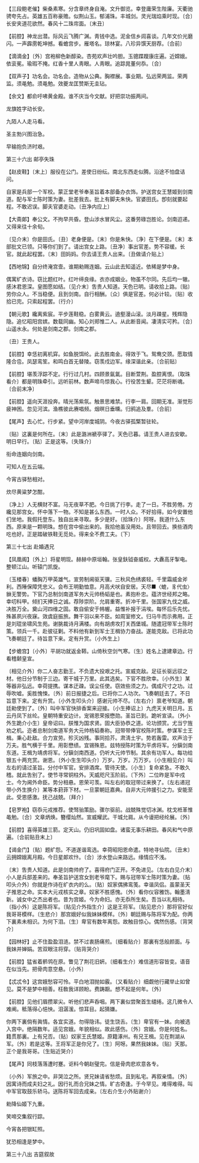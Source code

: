 <!-- { "loadSidebar": true } -->
【三段鲍老催】柴桑素寒。分含章终身自淹。文升御览。幸登庸荣生陛廉。天衢驰骋夸先占。英雄五百称豪赡。似荆山玉。郁浦珠。丰城剑。灵光瑞焰乘时现。〔合〕长安夹道花欲然。春风十二珠帘面。〔末丑〕 

【前腔】神龙出潜。际风云飞腾广渊。靑钱中选。泥金信乡闾喜谈。几年文价光磨闪。一声霹雳乾坤撼。看蟾宫步。雁塔名。琼林宴。八珍异馔天厨荐。〔合前〕 

【滴滴金】〔外〕宫袍柳色新醇染。杏苑欢声壮吟胆。玉骢蹀躞康庄遍。近嫦娥。依衮冕。瑜瑕不掩。红香十里人靑眼。人靑眼。追踪晁董何忝。〔合〕 

【双声子】功名会。功名会。造物从公典。胸襟展。事业期。弘远荣两监。荣两监。须黾勉。须黾勉。效夔龙匡赞斯无圭玷。

【余文】都俞吁咈黄金殿。谁不庆当今文献。好把崇功振两间。

龙旗姓字动长安。



九陌人人走马看。

圣主勃兴图治急。



早输抱负济时艰。 

第三十六出
邮亭失珠

【赵皮鞋】〔末上〕服役在公门。差使日纷纭。南北东西走似腾。沿途不怕盘诘问。

自家是兵部一个军校。蒙正堂老爷奉圣旨着本部备办衣饰。护送宫女王慧姬到剑南道。配与军士陈时策为妻。批差我去。批上有脚夫朱快。官婆田氏。卽刻就要起程。不敢迟误。脚夫官婆走动。〔丑净内应上〕 

【大斋郞】奉公文。不拘早共昏。登山涉水冒风尘。这番劳碌岂胜论。剑南迢递。又得来往十余旬。

〔见介末〕你是田氏。〔丑〕老身便是。〔末〕你是朱快。〔净〕在下便是。〔末〕本部批文已领。只等你们到了。请出宫女上路。〔丑净〕事出官差。势不容缓。长官。就此起程罢。〔末〕田妈妈。你去请王贵人出来。〔丑做请介贴上〕 

【西地锦】自分终淹宫壸。谁期勑赐连姻。云山此去知遥近。依稀是梦中身。

偶寓纩衣诗。窃比题红叶。红叶缔良缘。衣亦成姻业。物虽不尔同。先后均一辙。感沐君恩深。皇图愿如结。〔见介末〕吿贵人知道。天色已明。请收拾上路。〔贴〕劳你众人。不当稳便。且到剑南。自行相酬。〔众〕俱是官差。何必计较。〔贴〕收拾已完。只索起程罢。〔行介〕 

【朝元歌】纔离紫宸。平步莲鞋稳。白雾黄云。遶壑漫山滚。淡月疎星。残辉隐隐。追忆昭阳宫嫔。数载同幽。知心刘郑惟二人。从此断音闻。凄淸实可矜。〔合〕山遥水永。何处是剑南之郡。剑南之郡。

〔丑〕王贵人。 

【前腔】幸恁初离机穽。如鱼脱饵纶。此去胜南金。得效于飞。鸳鸯交颈。愿取情隆合卺。凤瑟鸾笙。和鸣白首无替陵。窃羡戍边军。缘深谐此亲。〔合前贴〕 

【前腔】堪羡浮踪不定。行行过几村。四顾景氤氲。目断萱荆。盈腔离恨。〔取珠看介〕都是明珠牵引。远听前林。数声啼鸟惊我心。行役苦生颦。茫茫将断魂。〔合前末净〕 

【前腔】遥向天涯投奔。晴光荡紫氛。触景思难禁。行李一肩。回期无准。渐觉形疲神困。忽见河滨。渔樵彼此赓唱频。烟暝日垂曛。归鸦追及羣。〔合前〕 

【尾声】去心忙。行步紧。望中河岸度城阴。今夜古驿孤檠暂驻轮。

〔贴〕这裏是何所在。〔末〕此是潞洲褫亭驿了。天色已暮。请王贵人进去安歇。明日早行。〔贴〕正是这等。〔失珠介〕 

衔命连姻向剑南。



可知人在五云端。

今宵古驿愁相对。



炊尽黄粱梦怎酣。

〔净上〕人无横财不富。马无夜草不肥。今日挑了行李。走了一日。不胜劳倦。方纔见那宫女。怀中落下一物。不知是甚么东西。一时人众。不好拾得。如今安置他们坐地。我假托登东。独自出来寻取。多少是好。〔拾珠介〕阿呀。我道什么东西。原来是一颗明珠。想在宫中偷出来的。我拾他虽没用处。且带回去。换些酒肉吃也好。正是踏破铁鞋无觅处。得来全不费工夫。〔下〕 

第三十七出
赴婚遇兄

【凤凰阁】〔外上〕将星明现。赫赫中原垣翰。张皇鈇钺奋威权。大纛高牙掣电。整顿江山。听辕门凯旋。

〔玉楼春〕蟠胸万甲英雄气。宣劳制阃驱天骥。三秋风色绣裘轻。千里霜威金斧利。西陲保障凭忠义。会布王明勤恤意。月高犬吠自安居。天尽■〈螕，豸代虫〉貅无警势。下官乃总制剑南道军务大元帅杨韬是也。素抱朴忠。蕴济世经邦之略。幸叨科甲。倾扪天捧日之诚。荐陟崇阶。允肩重寄。折冲千里。张国家九伐之威。决胜万全。奠山河四维之固。敢自偷安于帏幄。益惟补报于涓埃。每怀后乐先忧。殊甚夙兴夜寐。效虞庭振旅。舞干羽以来不臣。如周室修文。归马牛而示弗用。正是刘琨坐啸风生苑。谢朓裁诗月满楼。向有胡虏攻打关西堡城。随遣冠带军士陈时策。领兵一千。赴彼征剿。不料他有新到军士王楫协力奋战。遂能克敌。已将此功飞奏朝廷了。待旨意下来。定有升赏。〔小外生上〕 

【步蟾宫】〔小外〕平胡功就返金鞯。山倚秋空剑气寒。〔生〕姓名上逮建章边。行看稽颡皇宣。

〔相见介外〕你二人奋志勤王。不负遗大投艰之托。宣威克敌。足征长驱远驭之材。他日分节制于三边。寄干城于万里。此其选矣。下官不胜欣幸。〔小外生〕某等器非弘远。幸荷提携。谋本迂疎。误尘任使。窃效些须之力。偶成尺寸之功。过辱吹嘘。奚胜愧悚。〔外〕前日报捷之后。已将你二人功次。飞奏朝廷去了。不日旨意下来。定有升赏。〔小外生叩头介〕感谢元帅不尽。〔左右介〕禀老爷知道。朝廷勑使到了。〔外〕叫中军官快排香案来迎接。〔小生捧诏上〕九虎天关明日月。五云丹凤下丝纶。皇朝特重安边计。宠锡恩荣报懋勋。圣旨已到。跪听宣读。〔外小外生跪介小生〕皇帝诏曰。朕惟为国求贤。固大臣协恭之道。论功颁赏。尤当宁旌劝之机。迩者总制剑南道军务大元帅杨韬奏称。冠带带俸官校陈时策。参谋军士王楫。秉心赴敌。合力宣劳。殄灭凶残。事同拾芥。肃淸土宇。势若轰雷。欢声洽于万夫。胜气横于千里。用彰懋绩。宜锡殊恩。兹特授陈时策为平虏将军。分鎭剑南东道。王楫为靖虏将军。分鎭剑南西道。仍听大元帅节制。其余有功军人。每功给银五十两充赏。谢恩。〔外小生生叩头介〕万岁。万岁。万万岁。〔小生相见介〕叫左右的请过圣旨。分付中军官。安排酒席。管待天使。〔小生〕复命紧急。不敢久稽。就此吿别了。使节寻常铜柱外。天威咫尺玉阶前。〔下外〕二位昨是军中戍士。今为阃外命臣。势分相悬。恩荣可羡。叫左右的取冠带过来换了。〔左右递冠带小外生换介〕某等本葑菲下材。一旦蒙朝廷嘉典。自非大元帅援引之力。安能至此。受恩感激。抚己战兢。〔拜介〕 

【皂罗袍】窃忝元戎推荐。使驽骀策励。骤尔驱前。战兢殊觉切冰渊。枕戈袵革惟黾勉。〔合〕文章炳焕。簪缨灿然。宣威耀武。干城允肩。从今谩把经纶展。〔外〕 

【前腔】喜得英雄三箭。定天山。仍旧巩固如盘。诸蛮无事乐耕田。春风和气中原遍。〔合前贴丑末上〕 

【谒金门】〔贴〕题纩怨。不道遂谐鸾选。幸荷昭阳恩命遣。特地寻仙院。〔丑末〕云拥嫦娥离月殿。今日星郞欢忭。〔合〕涉水登山来路远。缘情应不浅。

〔末〕吿贵人知道。此是剑南帅府了。喜得府门正开。不免进见。〔左右白见介末〕小人是兵部差来的。奉圣旨护送宫女到老爷麾下。赐与冠带军士陈时策为妻。〔贴叩头介外〕你就是作诗在纩衣内的么。〔贴〕奴家偶拂鸾笺。幸谐凤侣。虽蒙圣天子推恩之命。实本大元戎核实之章。奴家不胜感愧。〔外〕看你仪容雅饬。翰墨淸新。诚女中之杰出者也。昔为宫姬。今为命妇。亦无忝所生矣。吾当以礼相待。〔指小外〕这是陈将军。〔贴见介外指生介〕这是王将军。〔贴见悲介〕那将官好似我哥哥模样。〔生悲介〕那宫娥好似我妹妹模样。〔外〕朝廷赐与陈将军为配。你两下裏素未相识。为何下泪。〔生〕卑官有数年离怨。故触目惊心。偶然伤感。〔背哭介〕 

【园林好】止不住盈盈泪涟。禁不过衷肠痛煎。〔细看贴介〕那裏有恁般颜面。与我妹并婵娟。苦双眼注将穿。〔贴背哭介〕 

【前腔】猛省着鹡鸰在原。瞥见了荆花旧姸。〔细看生介〕难信道形容皆变。语音在似当先。把骨肉意空悬。〔小外〕 

【忒忒令】这宫娥愁容可怜。平白地泪抛如霰。〔又看贴介〕细觑他行藏举止如曾见。莫不是梦中相善。枉敎我详顾盼。费踌蹰。想不起是何年。〔外〕 

【前腔】见他们眉攒翠尖。听他们悲声呑咽。两下裏似尝聚首生缱绻。这几微令人难阐。秪落得心悒怏。泪潺湲。惊耳目。起猜嫌。

你两下裏倘有眞情。各宜实道。勿得隐讳。徒生饶舌。〔生〕卑官有一妹。向被选入宫中。绝隔数年。适见宫娥。年貌相似。故此感伤。〔外〕宫娥。你是何姓名。籍贯那裏。上有兄否。〔贴〕奴家王氏慧姬。原籍涿州。有兄王楫。见在荆湖从军。〔外〕若是这等。王将军正是你兄了。〔生〕阿呀。果然我妹妹。〔贴〕天那。正个是我哥哥。〔生贴近哭介〕 

【尾声】同枝落落遭时蹇。讵料今朝赵璧完。信是骨肉悲欢意各专。

〔小外〕军旅之中。非哭泣之所。贤兄妹请省愁烦。且到私宅。再叙亲情。〔外〕因寓诗而成夫妇之礼。因行礼而合兄妹之情。旷古奇逢。于今罕见。难得难得。叫中军官取鼓乐轿马。送陈将军回去成亲。〔左右介生小外贴谢介〕 

勑降仙姬下九重。



笑啼交集叙行踪。

今宵各把银缸照。



犹恐相逢是梦中。 

第三十八出
吉筵叙故

